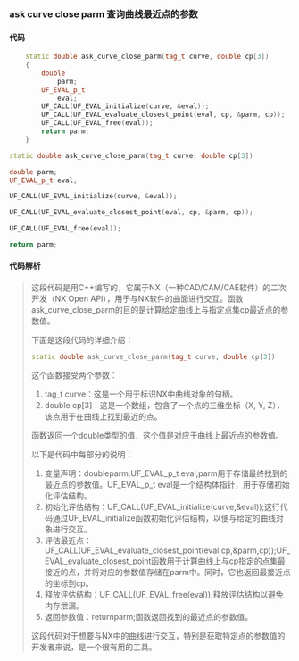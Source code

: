 ### ask curve close parm 查询曲线最近点的参数

#### 代码

```cpp
    static double ask_curve_close_parm(tag_t curve, double cp[3])  
    {  
        double  
            parm;  
        UF_EVAL_p_t  
            eval;  
        UF_CALL(UF_EVAL_initialize(curve, &eval));  
        UF_CALL(UF_EVAL_evaluate_closest_point(eval, cp, &parm, cp));  
        UF_CALL(UF_EVAL_free(eval));  
        return parm;  
    }

```

```cpp
static double ask_curve_close_parm(tag_t curve, double cp[3])

```

```cpp
double parm;
UF_EVAL_p_t eval;

```

```cpp
UF_CALL(UF_EVAL_initialize(curve, &eval));

```

```cpp
UF_CALL(UF_EVAL_evaluate_closest_point(eval, cp, &parm, cp));

```

```cpp
UF_CALL(UF_EVAL_free(eval));

```

```cpp
return parm;

```

#### 代码解析

> 这段代码是用C++编写的，它属于NX（一种CAD/CAM/CAE软件）的二次开发（NX Open API），用于与NX软件的曲面进行交互。函数ask_curve_close_parm的目的是计算给定曲线上与指定点集cp最近点的参数值。
>
> 下面是这段代码的详细介绍：
>
> ```cpp
> static double ask_curve_close_parm(tag_t curve, double cp[3])
> ```
>
> 这个函数接受两个参数：
>
> 1. tag_t curve：这是一个用于标识NX中曲线对象的句柄。
> 2. double cp[3]：这是一个数组，包含了一个点的三维坐标（X, Y, Z），该点用于在曲线上找到最近的点。
>
> 函数返回一个double类型的值，这个值是对应于曲线上最近点的参数值。
>
> 以下是代码中每部分的说明：
>
> 1. 变量声明：doubleparm;UF_EVAL_p_t eval;parm用于存储最终找到的最近点的参数值。UF_EVAL_p_t eval是一个结构体指针，用于存储初始化评估结构。
> 2. 初始化评估结构：UF_CALL(UF_EVAL_initialize(curve,&eval));这行代码通过UF_EVAL_initialize函数初始化评估结构，以便与给定的曲线对象进行交互。
> 3. 评估最近点：UF_CALL(UF_EVAL_evaluate_closest_point(eval,cp,&parm,cp));UF_EVAL_evaluate_closest_point函数用于计算曲线上与cp指定的点集最接近的点，并将对应的参数值存储在parm中。同时，它也返回最接近点的坐标到cp。
> 4. 释放评估结构：UF_CALL(UF_EVAL_free(eval));释放评估结构以避免内存泄漏。
> 5. 返回参数值：returnparm;函数返回找到的最近点的参数值。
>
> 这段代码对于想要与NX中的曲线进行交互，特别是获取特定点的参数值的开发者来说，是一个很有用的工具。
>
